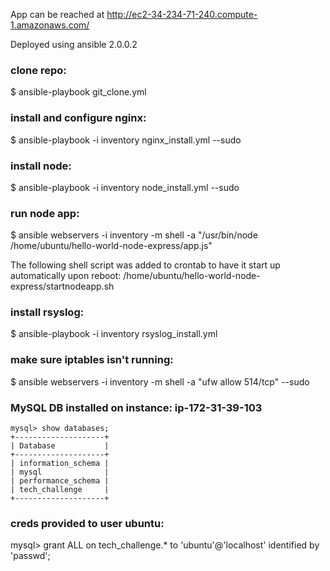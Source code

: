 App can be reached at http://ec2-34-234-71-240.compute-1.amazonaws.com/

Deployed using ansible 2.0.0.2

### clone repo:
$ ansible-playbook git_clone.yml

### install and configure nginx:
$ ansible-playbook -i inventory nginx_install.yml --sudo

### install node:
$ ansible-playbook -i inventory node_install.yml --sudo

### run node app:
$ ansible webservers -i inventory -m shell -a "/usr/bin/node /home/ubuntu/hello-world-node-express/app.js"

The following shell script was added to crontab to have it start up automatically upon reboot: /home/ubuntu/hello-world-node-express/startnodeapp.sh

### install rsyslog:
$ ansible-playbook -i inventory rsyslog_install.yml 

### make sure iptables isn't running:
$ ansible webservers -i inventory -m shell -a "ufw allow 514/tcp" --sudo

### MySQL DB installed on instance: ip-172-31-39-103
```
mysql> show databases;
+--------------------+
| Database           |
+--------------------+
| information_schema |
| mysql              |
| performance_schema |
| tech_challenge     |
+--------------------+
```
### creds provided to user ubuntu:
mysql> grant ALL on tech_challenge.* to 'ubuntu'@'localhost' identified by 'passwd';
